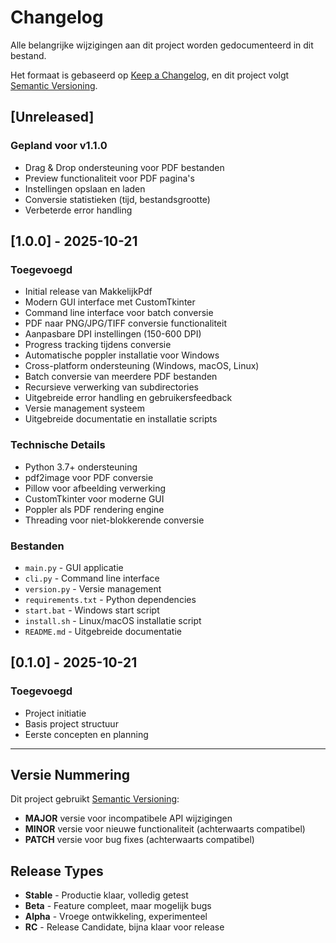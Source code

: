 # Changelog

Alle belangrijke wijzigingen aan dit project worden gedocumenteerd in dit bestand.

Het formaat is gebaseerd op [Keep a Changelog](https://keepachangelog.com/en/1.0.0/),
en dit project volgt [Semantic Versioning](https://semver.org/spec/v2.0.0.html).

## [Unreleased]

### Gepland voor v1.1.0
- Drag & Drop ondersteuning voor PDF bestanden
- Preview functionaliteit voor PDF pagina's
- Instellingen opslaan en laden
- Conversie statistieken (tijd, bestandsgrootte)
- Verbeterde error handling

## [1.0.0] - 2025-10-21

### Toegevoegd
- Initial release van MakkelijkPdf
- Modern GUI interface met CustomTkinter
- Command line interface voor batch conversie
- PDF naar PNG/JPG/TIFF conversie functionaliteit
- Aanpasbare DPI instellingen (150-600 DPI)
- Progress tracking tijdens conversie
- Automatische poppler installatie voor Windows
- Cross-platform ondersteuning (Windows, macOS, Linux)
- Batch conversie van meerdere PDF bestanden
- Recursieve verwerking van subdirectories
- Uitgebreide error handling en gebruikersfeedback
- Versie management systeem
- Uitgebreide documentatie en installatie scripts

### Technische Details
- Python 3.7+ ondersteuning
- pdf2image voor PDF conversie
- Pillow voor afbeelding verwerking
- CustomTkinter voor moderne GUI
- Poppler als PDF rendering engine
- Threading voor niet-blokkerende conversie

### Bestanden
- `main.py` - GUI applicatie
- `cli.py` - Command line interface
- `version.py` - Versie management
- `requirements.txt` - Python dependencies
- `start.bat` - Windows start script
- `install.sh` - Linux/macOS installatie script
- `README.md` - Uitgebreide documentatie

## [0.1.0] - 2025-10-21

### Toegevoegd
- Project initiatie
- Basis project structuur
- Eerste concepten en planning

---

## Versie Nummering

Dit project gebruikt [Semantic Versioning](https://semver.org/):

- **MAJOR** versie voor incompatibele API wijzigingen
- **MINOR** versie voor nieuwe functionaliteit (achterwaarts compatibel)
- **PATCH** versie voor bug fixes (achterwaarts compatibel)

## Release Types

- **Stable** - Productie klaar, volledig getest
- **Beta** - Feature compleet, maar mogelijk bugs
- **Alpha** - Vroege ontwikkeling, experimenteel
- **RC** - Release Candidate, bijna klaar voor release
